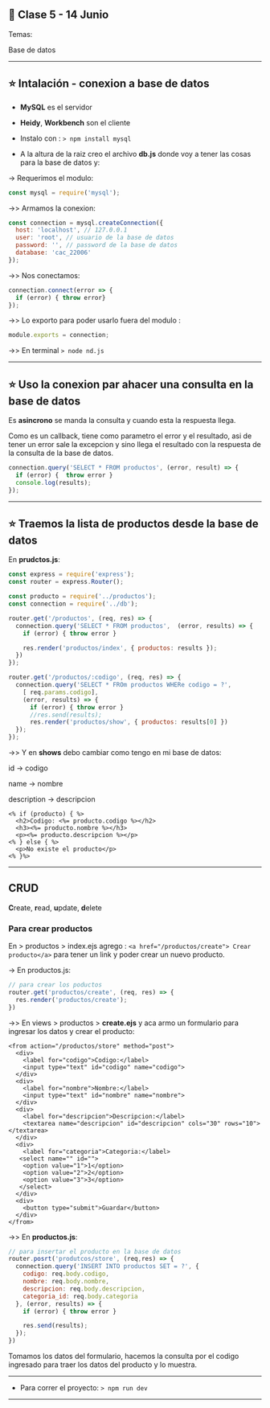 ## :book: Clase 5 - 14 Junio

Temas:

Base de datos

---

## :star: Intalación - conexion a base de datos

- **MySQL** es el servidor

- **Heidy**, **Workbench** son el cliente

- Instalo con : ``` > npm install mysql ```

- A la altura de la raiz creo el archivo **db.js** donde voy a tener las cosas para la base de datos y:

-> Requerimos el modulo:
```JavaScript
const mysql = require('mysql');
```

->> Armamos la conexion:

```JavaScript
const connection = mysql.createConnection({
  host: 'localhost', // 127.0.0.1
  user: 'root', // usuario de la base de datos
  password: '', // password de la base de datos
  database: 'cac_22006'
});
```

->> Nos conectamos:

```JavaScript
connection.connect(error => {
  if (error) { throw error}
});
```

->> Lo exporto para poder usarlo fuera del modulo :

```JavaScript
module.exports = connection;
```

->> En terminal ```> node nd.js```

---

## :star: Uso la conexion par ahacer una consulta en la base de datos

Es **asincrono** se manda la consulta y cuando esta la respuesta llega.

Como es un callback, tiene como parametro el error y el resultado, asi de tener un error sale la excepcion y sino llega el resultado con la respuesta de la consulta de la base de datos.

```JavaScript
connection.query('SELECT * FROM productos', (error, result) => {
  if (error) {  throw error }
  console.log(results);
});
```

---

## :star: Traemos la lista de productos desde la base de datos

En **prudctos.js**:

```JavaScript
const express = require('express');
const router = express.Router();

const producto = require('../productos');
const connection = require('../db');

router.get('/productos', (req, res) => {
  connection.query('SELECT * FROM productos',  (error, results) => {
    if (error) { throw error }

    res.render('productos/index', { productos: results });
  })
});

router.get('/productos/:codigo', (req, res) => {
  connection.query('SELECT * FROm productos WHERe codigo = ?',
    [ req.params.codigo],
    (error, results) => {
      if (error) { throw error }
      //res.send(results);
      res.render('productos/show', { productos: results[0] })
  });
});
```

->> Y en **shows** debo cambiar como tengo en mi base de datos:

id -> codigo

name -> nombre

description -> descripcion

```
<% if (producto) { %>
  <h2>Codigo: <%= producto.codigo %></h2>
  <h3><%= producto.nombre %></h3>
  <p><%= producto.descripcion %></p>
<% } else { %>
  <p>No existe el producto</p>
<% }%>
```

---

## CRUD

**C**reate, **r**ead, **u**pdate, **d**elete


### Para crear productos

En > productos > index.ejs agrego : ```<a href="/productos/create"> Crear producto</a>``` para tener un link y poder crear un nuevo producto. 

-> En productos.js:

```JavaScript
// para crear los poductos
router.get('productos/create', (req, res) => {
  res.render('productos/create');
})
```

->> En views > productos > **create.ejs** y aca armo un formulario para ingresar los datos y crear el producto:

```
<from action="/productos/store" method="post">
  <div>
    <label for="codigo">Codigo:</label>
    <input type="text" id="codigo" name="codigo">
  </div>
  <div>
    <label for="nombre">Nombre:</label>
    <input type="text" id="nombre" name="nombre">
  </div>
  <div>
    <label for="descripcion">Descripcion:</label>
    <textarea name="descripcion" id="descripcion" cols="30" rows="10"></textarea>
  </div>
  <div>
    <label for="categoria">Categoria:</label>
   <select name="" id="">
    <option value="1">1</option>
    <option value="2">2</option>
    <option value="3">3</option>
   </select>
  </div>
  <div>
    <button type="submit">Guardar</button>
  </div>
</from>
```

->> En **productos.js**:

```JavaScript
// para insertar el producto en la base de datos
router.posrt('produtcos/store', (req,res) => {
  connection.query('INSERT INTO productos SET = ?', { 
    codigo: req.body.codigo,
    nombre: req.body.nombre,
    descripcion: req.body.descripcion,
    categoria_id: req.body.categoria
  }, (error, results) => {
    if (error) { throw error }

    res.send(results);
  });
})
```

Tomamos los datos del formulario, hacemos la consulta por el codigo ingresado para traer los datos del producto y lo muestra.

---

- Para correr el proyecto: ```> npm run dev```

---